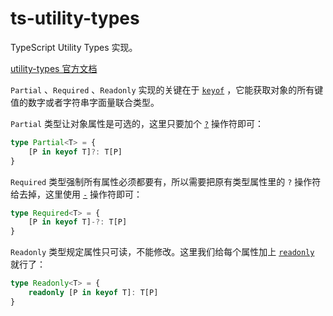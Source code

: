 # ts-utility-types

TypeScript Utility Types 实现。

[utility-types 官方文档](https://www.typescriptlang.org/docs/handbook/utility-types.html)

`Partial` 、`Required` 、`Readonly` 实现的关键在于 [`keyof`](https://www.typescriptlang.org/docs/handbook/2/keyof-types.html) ，它能获取对象的所有键值的数字或者字符串字面量联合类型。

`Partial` 类型让对象属性是可选的，这里只要加个 [`?`](https://www.typescriptlang.org/docs/handbook/2/objects.html#optional-properties) 操作符即可：

```ts
type Partial<T> = {
    [P in keyof T]?: T[P]
}
```

`Required` 类型强制所有属性必须都要有，所以需要把原有类型属性里的 `?` 操作符给去掉，这里使用 [`-`](https://www.typescriptlang.org/docs/handbook/2/mapped-types.html#mapping-modifiers) 操作符即可：

```ts
type Required<T> = {
    [P in keyof T]-?: T[P]
}
```

`Readonly` 类型规定属性只可读，不能修改。这里我们给每个属性加上 [`readonly`](https://www.typescriptlang.org/docs/handbook/2/objects.html#readonly-properties) 就行了：

```ts
type Readonly<T> = {
    readonly [P in keyof T]: T[P]
}
```
